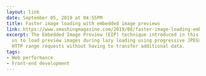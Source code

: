 ```yaml
---
layout: link
date: September 05, 2019 at 04:55PM
title: Faster image loading with embedded image previews
link: https://www.smashingmagazine.com/2019/08/faster-image-loading-embedded-previews/
excerpt: The Embedded Image Preview (EIP) technique introduced in this article allows
  us to load preview images during lazy loading using progressive JPEGs, Ajax and
  HTTP range requests without having to transfer additional data.
tags:
- Web performance
- Front-end development
---
```

